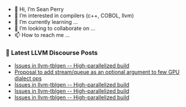 - 👋 Hi, I’m Sean Perry
- 👀 I’m interested in compilers (c++, COBOL, llvm)
- 🌱 I’m currently learning ...
- 💞️ I’m looking to collaborate on ...
- 📫 How to reach me ...

<!---
s66perry/s66perry is a ✨ special ✨ repository because its `README.md` (this file) appears on your GitHub profile.
You can click the Preview link to take a look at your changes.
--->
### 📕 Latest LLVM Discourse Posts

<!-- DISCOURSE-LLVM:START -->
- [Issues in llvm-tblgen -- High-parallelized build](https://discourse.llvm.org/t/issues-in-llvm-tblgen-high-parallelized-build/68037#post_19)
- [Proposal to add stream/queue as an optional argument to few GPU dialect ops](https://discourse.llvm.org/t/proposal-to-add-stream-queue-as-an-optional-argument-to-few-gpu-dialect-ops/67920#post_7)
- [Issues in llvm-tblgen -- High-parallelized build](https://discourse.llvm.org/t/issues-in-llvm-tblgen-high-parallelized-build/68037#post_18)
- [Issues in llvm-tblgen -- High-parallelized build](https://discourse.llvm.org/t/issues-in-llvm-tblgen-high-parallelized-build/68037#post_17)
- [Issues in llvm-tblgen -- High-parallelized build](https://discourse.llvm.org/t/issues-in-llvm-tblgen-high-parallelized-build/68037#post_16)
<!-- DISCOURSE-LLVM:END -->
